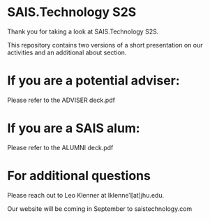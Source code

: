 # SAIS.Technology S2S

Thank you for taking a look at SAIS.Technology S2S.

This repository contains two versions of a short presentation on our activities and an additional about section. 

# If you are a potential adviser:

Please refer to the ADVISER deck.pdf

# If you are a SAIS alum:

Please refer to the ALUMNI deck.pdf

# For additional questions

Please reach out to Leo Klenner at lklenne1[at]jhu.edu.

Our website will be coming in September to saistechnology.com
